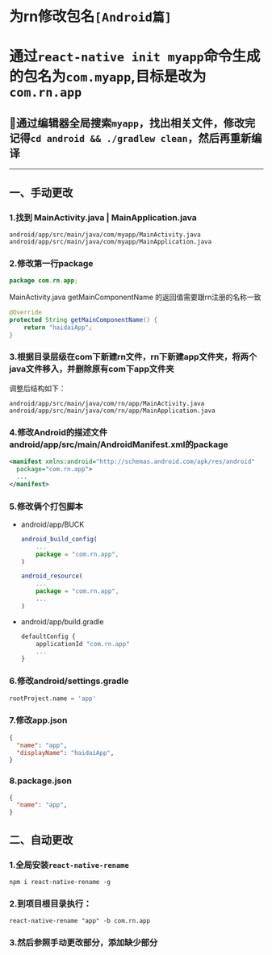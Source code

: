# 为rn修改包名`[Android篇]`

# 通过`react-native init myapp`命令生成的包名为`com.myapp`,目标是改为`com.rn.app`

## 🔧通过编辑器全局搜索`myapp`，找出相关文件，修改完记得`cd android && ./gradlew clean`，然后再重新编译

---
## 一、手动更改

### 1.找到 MainActivity.java | MainApplication.java
```bish
android/app/src/main/java/com/myapp/MainActivity.java
android/app/src/main/java/com/myapp/MainApplication.java
```
### 2.修改第一行package
```java
package com.rn.app;
```
 MainActivity.java getMainComponentName 的返回值需要跟rn注册的名称一致

```java
@Override
protected String getMainComponentName() {
    return "haidaiApp";
}
```
### 3.根据目录层级在com下新建rn文件，rn下新建app文件夹，将两个java文件移入，并删除原有com下app文件夹

调整后结构如下：

```bish
android/app/src/main/java/com/rn/app/MainActivity.java
android/app/src/main/java/com/rn/app/MainApplication.java

```

### 4.修改Android的描述文件android/app/src/main/AndroidManifest.xml的package

```xml
<manifest xmlns:android="http://schemas.android.com/apk/res/android"
  package="com.rn.app">
  ...
</manifest>
```

### 5.修改俩个打包脚本
- android/app/BUCK

  ```js
  android_build_config(
      ...
      package = "com.rn.app",
  )

  android_resource(
      ...
      package = "com.rn.app",
      ...
  )
  ```
- android/app/build.gradle

  ```js
  defaultConfig {
      applicationId "com.rn.app"
      ...
  }
  ```

### 6.修改android/settings.gradle

```gradle
rootProject.name = 'app'
```

### 7.修改app.json

```json
{
  "name": "app",
  "displayName": "haidaiApp",
}
```

### 8.package.json

```json
{
  "name": "app",
}
```

## 二、自动更改

### 1.全局安装`react-native-rename`

```bish
npm i react-native-rename -g
```

### 2.到项目根目录执行：

```bish
react-native-rename "app" -b com.rn.app
```

### 3.然后参照手动更改部分，添加缺少部分